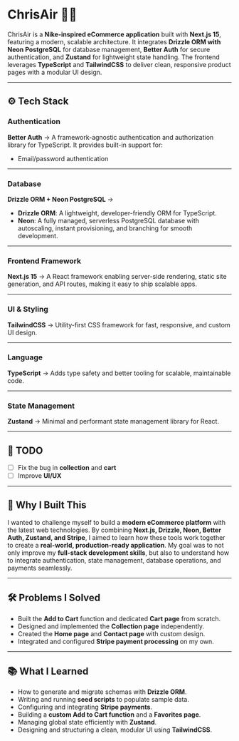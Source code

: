# ChrisAir 🏀👟

ChrisAir is a **Nike-inspired eCommerce application** built with **Next.js 15**, featuring a modern, scalable architecture. It integrates **Drizzle ORM with Neon PostgreSQL** for database management, **Better Auth** for secure authentication, and **Zustand** for lightweight state handling. The frontend leverages **TypeScript** and **TailwindCSS** to deliver clean, responsive product pages with a modular UI design.

---

## ⚙️ Tech Stack

### **Authentication**

**Better Auth** → A framework-agnostic authentication and authorization library for TypeScript. It provides built-in support for:

* Email/password authentication

---

### **Database**

**Drizzle ORM + Neon PostgreSQL** →

* **Drizzle ORM**: A lightweight, developer-friendly ORM for TypeScript.
* **Neon**: A fully managed, serverless PostgreSQL database with autoscaling, instant provisioning, and branching for smooth development.

---

### **Frontend Framework**

**Next.js 15** → A React framework enabling server-side rendering, static site generation, and API routes, making it easy to ship scalable apps.

---

### **UI & Styling**

**TailwindCSS** → Utility-first CSS framework for fast, responsive, and custom UI design.

---

### **Language**

**TypeScript** → Adds type safety and better tooling for scalable, maintainable code.

---

### **State Management**

**Zustand** → Minimal and performant state management library for React.

---

## 📝 TODO

* [ ] Fix the bug in **collection** and **cart**
* [ ] Improve **UI/UX**

---

## 🚀 Why I Built This

I wanted to challenge myself to build a **modern eCommerce platform** with the latest web technologies. By combining **Next.js, Drizzle, Neon, Better Auth, Zustand, and Stripe**, I aimed to learn how these tools work together to create a **real-world, production-ready application**. My goal was to not only improve my **full-stack development skills**, but also to understand how to integrate authentication, state management, database operations, and payments seamlessly.

---

## 🛠️ Problems I Solved

* Built the **Add to Cart** function and dedicated **Cart page** from scratch.
* Designed and implemented the **Collection page** independently.
* Created the **Home page** and **Contact page** with custom design.
* Integrated and configured **Stripe payment processing** on my own.

---

## 📚 What I Learned

* How to generate and migrate schemas with **Drizzle ORM**.
* Writing and running **seed scripts** to populate sample data.
* Configuring and integrating **Stripe payments**.
* Building a **custom Add to Cart function** and a **Favorites page**.
* Managing global state efficiently with **Zustand**.
* Designing and structuring a clean, modular UI using **TailwindCSS**.
